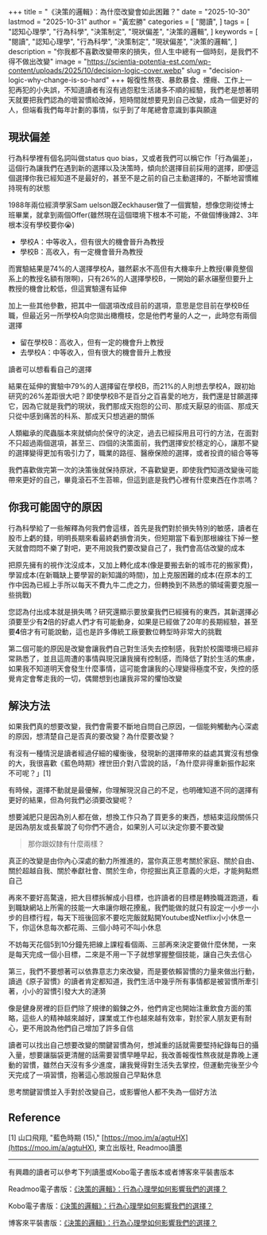 +++
title = "《決策的邏輯》：為什麼改變會如此困難？"
date = "2025-10-30"
lastmod = "2025-10-31"
author = "黃宏勝"
categories = [
  "閱讀",
]
tags = [
  "認知心理學",
  "行為科學",
  "決策制定",
  "現狀偏差",
  "決策的邏輯",
]
keywords = [
  "閱讀",
  "認知心理學",
  "行為科學",
  "決策制定",
  "現狀偏差",
  "決策的邏輯",
]
description = "你我都不喜歡改變帶來的損失，但人生中總有一個時刻，是我們不得不做出改變"
image = "https://scientia-potentia-est.com/wp-content/uploads/2025/10/decision-logic-cover.webp"
slug = "decision-logic-why-change-is-so-hard"
+++
報復性熬夜、暴飲暴食、煙癮、工作上一犯再犯的小失誤，不知道讀者有沒有過怨懟生活諸多不順的經驗，我們老是想著明天就要把我們認為的壞習慣給改掉，短時間就想要見到自己改變，成為一個更好的人，但端看我們每年計劃的事情，似乎到了年尾總會意識到事與願違

## 現狀偏差
行為科學裡有個名詞叫做status quo bias，又或者我們可以稱它作「行為偏差」，這個行為讓我們在遇到新的選擇以及決策時，傾向於選擇目前採用的選擇，即便這個選擇你我已經知道不是最好的，甚至不是之前的自己主動選擇的，不斷地習慣維持現有的狀態

1988年兩位經濟學家Sam uelson跟Zeckhauser做了一個實驗，想像您剛從博士班畢業，就拿到兩個Offer(雖然現在這個環境下根本不可能，不做個博後蹲2、3年根本沒有學校要你😭)
- 學校A：中等收入，但有很大的機會晉升為教授
- 學校B：高收入，有一定機會晉升為教授

而實驗結果是74\%的人選擇學校A，雖然薪水不高但有大機率升上教授(畢竟整個系上的教授名額有限啊)，只有26\%的人選擇學校B，一開始的薪水碾壓但要升上教授的機會比較低，但這實驗還有延伸

加上一些其他參數，把其中一個選項改成目前的選項，意思是您目前在學校B任職，但最近另一所學校A向您拋出橄欖枝，您是他們考量的人之一，此時您有兩個選擇
- 留在學校B：高收入，但有一定的機會升上教授
- 去學校A：中等收入，但有很大的機會晉升上教授

讀者可以想看看自己的選擇

結果在延伸的實驗中79\%的人選擇留在學校B，而21\%的人則想去學校A，跟初始研究的26\%差距很大吧？即使學校B不是百分之百喜愛的地方，我們還是甘願選擇它，因為它就是我們的現狀，我們那成天抱怨的公司、那成天厭惡的街區、那成天只從中感到痛苦的科系、那成天只想逃避的關係

人類繼承的爬蟲腦本來就傾向於保守的決定，過去已經採用且可行的方法，在面對不只超過兩個選項，甚至三、四個的決策面前，我們選擇安於穩定的心，讓那不變的選擇變得更加有吸引力了，職業的路徑、醫療保險的選擇，或者投資的組合等等

我們喜歡做完第一次的決策後就保持原狀，不喜歡變更，即使我們知道改變後可能帶來更好的自己，畢竟滾石不生苔嘛，但這到底是我們心裡有什麼東西在作祟嗎？

## 你我可能固守的原因
行為科學給了一些解釋為何我們會這樣，首先是我們對於損失特別的敏感，讀者在股市上虧的錢，明明長期來看最終虧損會消失，但短期當下看到那根線往下掉一整天就會悶悶不樂了對吧，更不用說我們要改變自己了，我們會高估改變的成本

把原先擁有的視作沈沒成本，又加上轉化成本(像是要搬去新的城市花的搬家費)，學習成本(在新職缺上要學習的新知識的時間)，加上克服困難的成本(在原本的工作中因為已經上手所以每天不費九牛二虎之力，但轉換到不熟悉的領域需要克服一些挑戰)

您認為付出成本就是損失嗎？研究還顯示要放棄我們已經擁有的東西，其新選擇必須要至少有**2**倍的好處人們才有可能動身，如果是已經做了20年的長期經驗，甚至要**4**倍才有可能說動，這也是許多傳統工廠要數位轉型時非常大的挑戰

第二個可能的原因是改變會讓我們自己對生活失去控制感，我對於校園環境已經非常熟悉了，並且這周遭的事情與現況讓我擁有控制感，而降低了對於生活的焦慮，如果我不知道明天會發生什麼事情，這可能會讓我的心理變得極度不安，失控的感覺肯定會奪走我的一切，偶爾想到也讓我非常的懼怕改變

## 解決方法
如果我們真的想要改變，我們會需要不斷地自問自己原因，一個能夠觸動內心深處的原因，想清楚自己是否真的要改變？為什麼要改變？

有沒有一種情況是讀者經過仔細的權衡後，發現新的選擇帶來的益處其實沒有想像的大，我很喜歡《藍色時期》裡世田介對八雲說的話，「為什麼非得重新振作起來不可呢？」[1]

有時候，選擇不動就是最優解，你理解現況自己的不足，也明確知道不同的選擇有更好的結果，但為何我們必須要改變呢？

想要減肥只是因為別人都在做，想換工作只為了買更多的東西，想結束這段關係只是因為朋友或長輩說了句你們不適合，如果別人可以決定你要不要改變

> 那你跟奴隸有什麼兩樣？

真正的改變是由你內心深處的動力所推進的，當你真正思考關於家庭、關於自由、關於超越自我、關於奉獻社會、關於生命，你挖掘出真正意義的火炬，才能夠點燃自己

再來不要好高騖遠，把大目標拆解成小目標，也許讀者的目標是轉換職涯跑道，看到職缺網站上所需的技能一大串讓你眼花撩亂，我們能做的就只有設定一小步一小步的目標行程，每天下班後回家不要吃完飯就點開Youtube或Netflix小小休息一下，你這休息每次都花兩、三個小時可不叫小休息

不妨每天花個5到10分鐘先把線上課程看個兩、三部再來決定要做什麼休閒，一來是每天完成一個小目標，二來是不用一下子就想掌握整個技能，讓自己失去信心

第三，我們不要想著可以依靠意志力來改變，而是要依賴習慣的力量來做出行動，讀過《原子習慣》的讀者肯定都知道，我們生活中幾乎所有事情都是被習慣所牽引著，小小的習慣引發大大的漣漪

像是健身房裡的巨巨們除了規律的鍛鍊之外，他們肯定也開始注重飲食方面的策略，這些人的精神越來越好，課業或工作也越來越有效率，對於家人朋友更有耐心，更不用說為他們自己增加了許多自信

讀者可以找出自己想要改變的關鍵習慣為何，想減重的話就需要堅持紀錄每日的攝入量，想要讓腦袋更清醒的話需要習慣早睡早起，我改善報復性熬夜就是靠晚上運動的習慣，雖然白天沒有多少進度，讓我覺得對生活失去掌控，但運動完後至少今天完成了一項習慣，抱著這心態說服自己早點休息

思考關鍵習慣並入手對於改變自己，或影響他人都不失為一個好方法

## Reference
[1] 山口飛翔, "藍色時期 (15)," [https://moo.im/a/agtuHX](https://moo.im/a/agtuHX), 東立出版社, Readmoo讀墨

---
有興趣的讀者可以參考下列讀墨或Kobo電子書版本或者博客來平裝書版本

Readmoo電子書版：[《決策的邏輯》：行為心理學如何影響我們的選擇？](https://moo.im/a/klsAGR)

Kobo電子書版：[《決策的邏輯》：行為心理學如何影響我們的選擇？](https://r10.to/hgPfm5)

博客來平裝書版：[《決策的邏輯》：行為心理學如何影響我們的選擇？](https://www.books.com.tw/exep/assp.php/scientia/products/0010954573?utm_source=scientia&utm_medium=ap-books&utm_content=recommend&utm_campaign=ap-202510)


